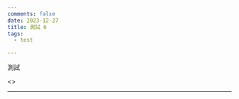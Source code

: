 ```yaml
---
comments: false
date: 2023-12-27
title: 測試 6
tags:
  - test

---
```


測試


<div class=”compute”><>


---

